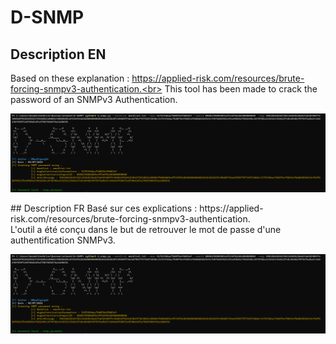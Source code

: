# D-SNMP
## Description EN
Based on these explanation : https://applied-risk.com/resources/brute-forcing-snmpv3-authentication.<br>
This tool has been made to crack the password of an SNMPv3 Authentication.<br>
<p align="center">
  <img src="presentation.png">
</p>
## Description FR
Basé sur ces explications : https://applied-risk.com/resources/brute-forcing-snmpv3-authentication.<br>
L'outil a été conçu dans le but de retrouver le mot de passe d'une authentification SNMPv3.<br>
<p align="center">
  <img src="presentation.png">
</p>
